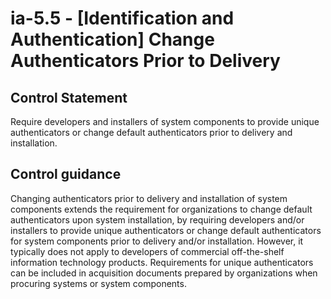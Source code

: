 # ia-5.5 - \[Identification and Authentication\] Change Authenticators Prior to Delivery

## Control Statement

Require developers and installers of system components to provide unique authenticators or change default authenticators prior to delivery and installation.

## Control guidance

Changing authenticators prior to delivery and installation of system components extends the requirement for organizations to change default authenticators upon system installation, by requiring developers and/or installers to provide unique authenticators or change default authenticators for system components prior to delivery and/or installation. However, it typically does not apply to developers of commercial off-the-shelf information technology products. Requirements for unique authenticators can be included in acquisition documents prepared by organizations when procuring systems or system components.
